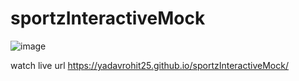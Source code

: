 # sportzInteractiveMock

![image](https://github.com/yadavrohit25/sportzInteractiveMock/assets/57342716/b398b2cf-ea17-47ab-a51e-bb9c8de8474d)

watch live url https://yadavrohit25.github.io/sportzInteractiveMock/
